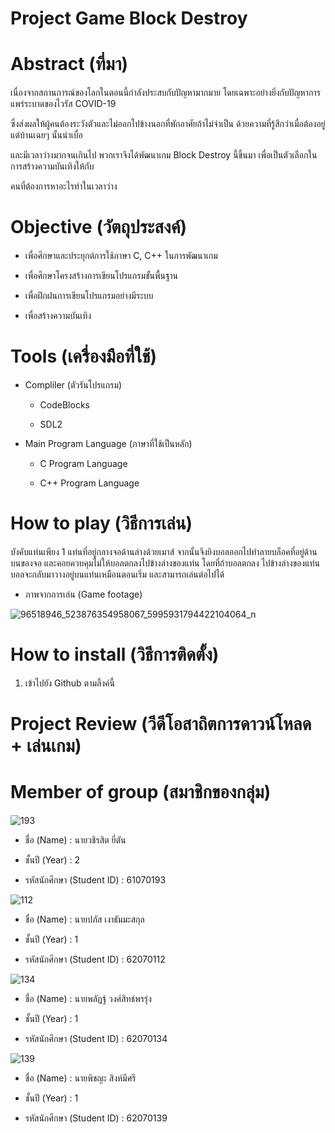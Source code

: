 # Project Game Block Destroy

# Abstract (ที่มา)

เนื่องจากสถานการณ์ของโลกในตอนนี้กำลังประสบกับปัญหามากมาย โดยเฉพาะอย่างยิ่งกับปัญหาการแพร่ระบาดของไวรัส COVID-19 

ซึ่งส่งผลให้ผู้คนต้องระวังตัวและไม่ออกไปข้างนอกที่พักอาศัยถ้าไม่จำเป็น ด้วยความที่รู้สึกว่าเมื่อต้องอยู่แต่บ้านเฉยๆ นั้นน่าเบื่อ 

และมีเวลาว่างมากจนเกินไป พวกเราจึงได้พัฒนาเกม Block Destroy นี้ขึ้นมา เพื่อเป็นตัวเลือกในการสร้างความบันเทิงให้กับ

คนที่ต้องการหาอะไรทำในเวลาว่าง

# Objective (วัตถุประสงค์)

-  เพื่อศึกษาและประยุกต์การใช้ภาษา C, C++ ในการพัฒนาเกม

-  เพื่อศึกษาโครงสร้างการเขียนโปรแกรมขั้นพื้นฐาน

-  เพื่อฝึกฝนการเขียนโปรแกรมอย่างมีระบบ

-  เพื่อสร้างความบันเทิง

# Tools (เครื่องมือที่ใช้)

- Compliler (ตัวรันโปรแกรม)

  - CodeBlocks
  
  - SDL2

- Main Program Language (ภาษาที่ใช้เป็นหลัก)

  - C Program Language
  
  - C++ Program Language

# How to play (วิธีการเล่น)

บังคับแท่นเพียง 1 แท่นที่อยู่กลางจอด้านล่างด้วยเมาส์ จากนั้นจึงยิงบอลออกไปทำลายบล็อคที่อยู่ด้านบนของจอ และคอยควบคุมไม่ให้บอลตกลงไปข้างล่างของแท่น โดยที่ถ้าบอลตกลง
ไปข้างล่างของแท่น บอลจะกลับมาวางอยู่บนแท่นเหมือนตอนเริ่ม และสามารถเล่นต่อไปได้

-  ภาพจากการเล่น (Game footage)

  ![96518946_523876354958067_5995931794422104064_n](https://user-images.githubusercontent.com/56310456/81338010-1d779a00-90d6-11ea-8831-fa93645d92fe.png)

# How to install (วิธีการติดตั้ง)

1. เข้าไปยัง Github ตามลิ้งค์นี้



# Project Review (วีดีโอสาถิตการดาวน์โหลด + เล่นเกม)

# Member of group (สมาชิกของกลุ่ม)

![193](https://user-images.githubusercontent.com/56310456/81300534-fd2de800-90a1-11ea-9811-4cb88acfb1df.jpg)

-  ชื่อ (Name) : นายวชิรสิต ยี่ตัน

-  ชั้นปี (Year) : 2

-  รหัสนักศึกษา (Student ID) : 61070193

![112](https://user-images.githubusercontent.com/56310456/81301059-c0162580-90a2-11ea-8ba3-487f60596865.jpg)

-  ชื่อ (Name) : นายปภัส เงาธัมมะสกุล

-  ชั้นปี (Year) : 1

-  รหัสนักศึกษา (Student ID) : 62070112

![134](https://user-images.githubusercontent.com/56310456/81301515-5a766900-90a3-11ea-94ae-d075a604dda0.jpg)

-  ชื่อ (Name) : นายพลัฏฐ์ วงศ์สิทธ์พรรุ่ง

-  ชั้นปี (Year) : 1

-  รหัสนักศึกษา (Student ID) : 62070134

![139](https://user-images.githubusercontent.com/56310456/81301920-e2f50980-90a3-11ea-9522-0b9d950d9729.jpg)

-  ชื่อ (Name) : นายพิชญะ สิงห์มีศรี

-  ชั้นปี (Year) : 1

-  รหัสนักศึกษา (Student ID) : 62070139
